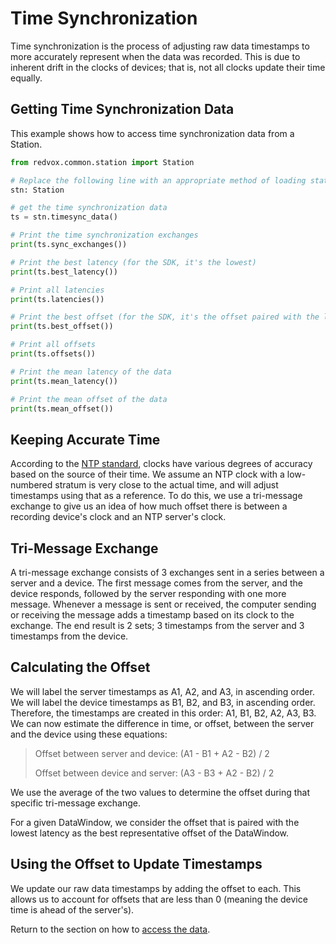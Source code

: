 # Time Synchronization

Time synchronization is the process of adjusting raw data timestamps to more accurately represent when the data was 
recorded.  This is due to inherent drift in the clocks of devices; that is, not all clocks update their time equally.

## Getting Time Synchronization Data

This example shows how to access time synchronization data from a Station.

```python
from redvox.common.station import Station

# Replace the following line with an appropriate method of loading station data
stn: Station

# get the time synchronization data
ts = stn.timesync_data()

# Print the time synchronization exchanges
print(ts.sync_exchanges())

# Print the best latency (for the SDK, it's the lowest)
print(ts.best_latency())

# Print all latencies
print(ts.latencies())

# Print the best offset (for the SDK, it's the offset paired with the lowest latency)
print(ts.best_offset())

# Print all offsets
print(ts.offsets())

# Print the mean latency of the data
print(ts.mean_latency())

# Print the mean offset of the data
print(ts.mean_offset())
```

## Keeping Accurate Time

According to the [NTP standard](https://www.ntp.org/), clocks have various degrees of accuracy based on the source of 
their time.  We assume an NTP clock with a low-numbered stratum is very close to the actual time, and will adjust 
timestamps using that as a reference.  To do this, we use a tri-message exchange to give us an idea of how much offset 
there is between a recording device's clock and an NTP server's clock.

## Tri-Message Exchange

A tri-message exchange consists of 3 exchanges sent in a series between a server and a device.  The first message 
comes from the server, and the device responds, followed by the server responding with one more message.  Whenever a 
message is sent or received, the computer sending or receiving the message adds a timestamp based on its clock to the 
exchange.  The end result is 2 sets; 3 timestamps from the server and 3 timestamps from the device.

## Calculating the Offset

We will label the server timestamps as A1, A2, and A3, in ascending order.  We will label the device timestamps as B1, 
B2, and B3, in ascending order.  Therefore, the timestamps are created in this order: A1, B1, B2, A2, A3, B3.  We can 
now estimate the difference in time, or offset, between the server and the device using these equations:

> Offset between server and device: (A1 - B1 + A2 - B2) / 2
> 
> Offset between device and server: (A3 - B3 + A2 - B2) / 2

We use the average of the two values to determine the offset during that specific tri-message exchange.

For a given DataWindow, we consider the offset that is paired with the lowest latency as the best representative offset 
of the DataWindow.

## Using the Offset to Update Timestamps

We update our raw data timestamps by adding the offset to each.  This allows us to account for offsets that are less 
than 0 (meaning the device time is ahead of the server's).

Return to the section on how to [access the data](00_station_data.md).
